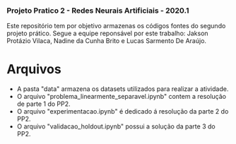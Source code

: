 ### Projeto Pratico 2 - Redes Neurais Artificiais - 2020.1

Este repositório tem por objetivo armazenas os códigos fontes do segundo projeto prático. Segue a equipe reponsável por este trabalho: Jakson Protázio Vilaca, Nadine da Cunha Brito e Lucas Sarmento De Araújo.


# Arquivos

- A pasta "data" armazena os datasets utilizados para realizar a atividade.
- O arquivo "problema_linearmente_separavel.ipynb" contem a resolução de parte 1 do PP2.
- O arquivo "experimentacao.ipynb" é dedicado á resolução da parte 2 do PP2.
- O arquivo "validacao_holdout.ipynb" possui a solução da parte 3 do PP2.
